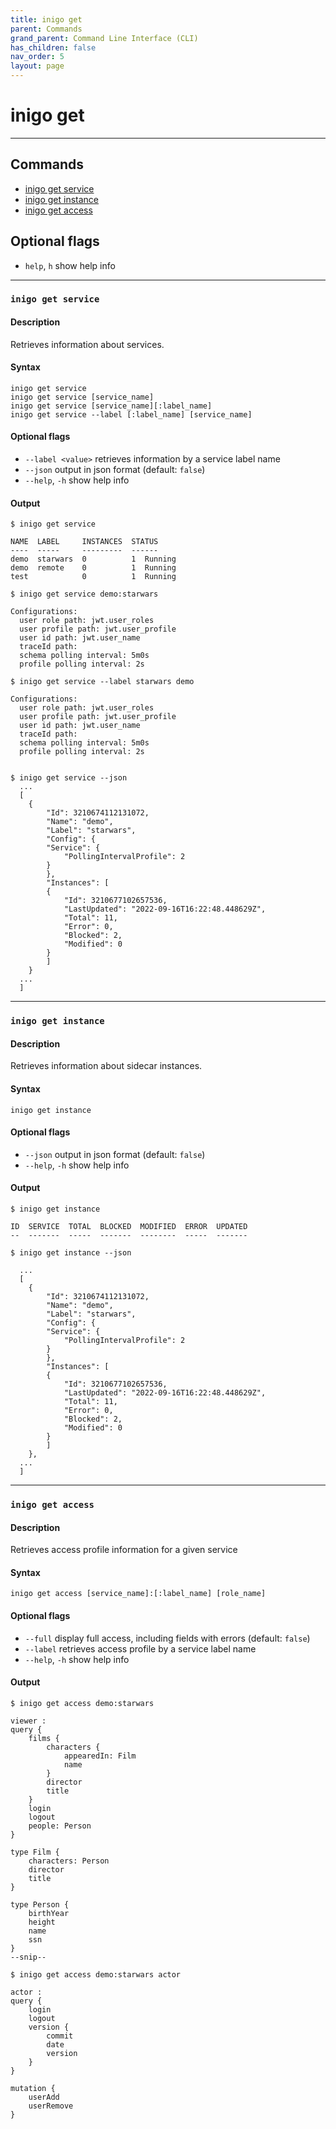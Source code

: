 ```yaml
---
title: inigo get
parent: Commands
grand_parent: Command Line Interface (CLI)
has_children: false
nav_order: 5
layout: page
---
```


# inigo get
---

## Commands
- [inigo get service](#inigo-get-service)
- [inigo get instance](#inigo-get-instance)
- [inigo get access](#inigo-get-access)

## Optional flags
* `help`, `h`
show help info

---

### ```inigo get service```
#### **Description**
Retrieves information about services.

#### **Syntax**
```
inigo get service
inigo get service [service_name]
inigo get service [service_name][:label_name]
inigo get service --label [:label_name] [service_name]
```

#### Optional flags
* `--label <value>`
retrieves information by a service label name
* `--json`
output in json format (default: `false`)
* `--help`, `-h`
show help info


#### **Output**
```
$ inigo get service

NAME  LABEL     INSTANCES  STATUS
----  -----     ---------  ------
demo  starwars  0          1  Running
demo  remote    0          1  Running
test            0          1  Running

$ inigo get service demo:starwars

Configurations:
  user role path: jwt.user_roles
  user profile path: jwt.user_profile
  user id path: jwt.user_name
  traceId path:
  schema polling interval: 5m0s
  profile polling interval: 2s

$ inigo get service --label starwars demo

Configurations:
  user role path: jwt.user_roles
  user profile path: jwt.user_profile
  user id path: jwt.user_name
  traceId path:
  schema polling interval: 5m0s
  profile polling interval: 2s


$ inigo get service --json
  ...
  [
    {
        "Id": 3210674112131072,
        "Name": "demo",
        "Label": "starwars",
        "Config": {
        "Service": {
            "PollingIntervalProfile": 2
        }
        },
        "Instances": [
        {
            "Id": 3210677102657536,
            "LastUpdated": "2022-09-16T16:22:48.448629Z",
            "Total": 11,
            "Error": 0,
            "Blocked": 2,
            "Modified": 0
        }
        ]
    }
  ...
  ]
```

---

### ```inigo get instance```
#### **Description**
Retrieves information about sidecar instances.

#### **Syntax**
```
inigo get instance
```

#### Optional flags
* `--json`
output in json format (default: `false`)
* `--help`, `-h`
show help info


#### **Output**
```
$ inigo get instance

ID  SERVICE  TOTAL  BLOCKED  MODIFIED  ERROR  UPDATED
--  -------  -----  -------  --------  -----  -------

$ inigo get instance --json

  ...
  [
    {
        "Id": 3210674112131072,
        "Name": "demo",
        "Label": "starwars",
        "Config": {
        "Service": {
            "PollingIntervalProfile": 2
        }
        },
        "Instances": [
        {
            "Id": 3210677102657536,
            "LastUpdated": "2022-09-16T16:22:48.448629Z",
            "Total": 11,
            "Error": 0,
            "Blocked": 2,
            "Modified": 0
        }
        ]
    },
  ...
  ]
```

---

### ```inigo get access```
#### **Description**
Retrieves access profile information for a given service

#### **Syntax**
```
inigo get access [service_name]:[:label_name] [role_name]
```

#### Optional flags
* `--full`
display full access, including fields with errors (default: `false`)
* `--label`
retrieves access profile by a service label name
* `--help`, `-h`
show help info


#### **Output**
```
$ inigo get access demo:starwars

viewer :
query {
	films {
		characters {
			appearedIn: Film
			name
		}
		director
		title
	}
	login
	logout
	people: Person
}

type Film {
	characters: Person
	director
	title
}

type Person {
	birthYear
	height
	name
	ssn
}
--snip--

$ inigo get access demo:starwars actor

actor :
query {
	login
	logout
	version {
		commit
		date
		version
	}
}

mutation {
	userAdd
	userRemove
}
```
